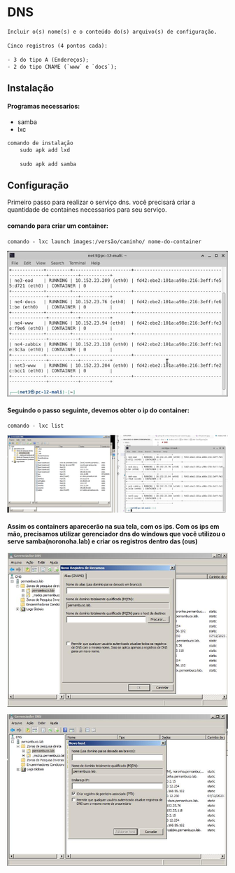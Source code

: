 # DNS
```
Incluir o(s) nome(s) e o conteúdo do(s) arquivo(s) de configuração.

Cinco registros (4 pontos cada):

- 3 do tipo A (Endereços);
- 2 do tipo CNAME (`www` e `docs`);

```

## Instalação

#### Programas necessarios:
* samba
* lxc
```
comando de instalação
    sudo apk add lxd

    sudo apk add samba
```

## Configuração

Primeiro passo para realizar o serviço dns. você precisará criar a quantidade de containes necessarios para 
seu serviço.

#### comando para criar um container:
```
comando - lxc launch images:/versão/caminho/ nome-do-container

```
![cname](../../img/dns/dd.jpg)

#### Seguindo o passo seguinte, devemos obter o ip do container:

```
comando - lxc list
```
![cname](../../img/dns/cnmas.jpg)

#### Assim os containers aparecerão na sua tela, com os ips. Com os ips em mão, precisamos utilizar gerenciador dns do windows que você utilizou o serve samba(noronoha.lab) e criar os registros dentro das (ous) 
![cname](../../img/dns/cname.jpg)



![cname](../../img/dns/host.jpg)